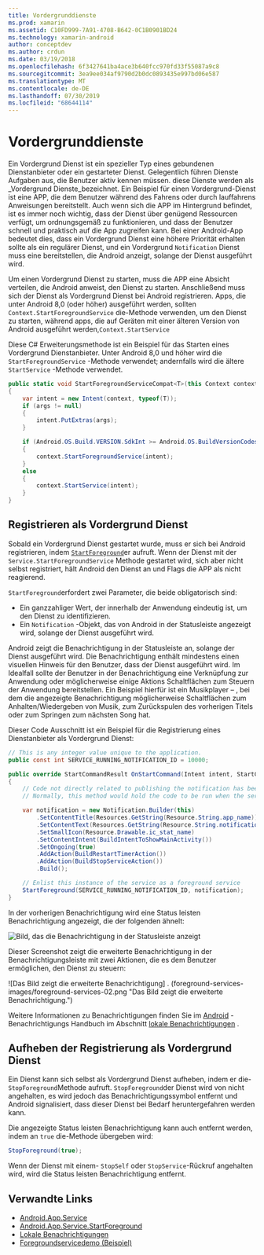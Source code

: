 ```yaml
---
title: Vordergrunddienste
ms.prod: xamarin
ms.assetid: C10FD999-7A91-4708-B642-0C1B0901BD24
ms.technology: xamarin-android
author: conceptdev
ms.author: crdun
ms.date: 03/19/2018
ms.openlocfilehash: 6f3427641ba4ace3b640fcc970fd33f55087a9c8
ms.sourcegitcommit: 3ea9ee034af9790d2b0dc0893435e997bd06e587
ms.translationtype: MT
ms.contentlocale: de-DE
ms.lasthandoff: 07/30/2019
ms.locfileid: "68644114"
---
```

# <a name="foreground-services"></a>Vordergrunddienste

Ein Vordergrund Dienst ist ein spezieller Typ eines gebundenen Dienstanbieter oder ein gestarteter Dienst. Gelegentlich führen Dienste Aufgaben aus, die Benutzer aktiv kennen müssen. diese Dienste werden als _Vordergrund Dienste_bezeichnet. Ein Beispiel für einen Vordergrund-Dienst ist eine APP, die dem Benutzer während des Fahrens oder durch lauffahrens Anweisungen bereitstellt. Auch wenn sich die APP im Hintergrund befindet, ist es immer noch wichtig, dass der Dienst über genügend Ressourcen verfügt, um ordnungsgemäß zu funktionieren, und dass der Benutzer schnell und praktisch auf die App zugreifen kann. Bei einer Android-App bedeutet dies, dass ein Vordergrund Dienst eine höhere Priorität erhalten sollte als ein regulärer Dienst, und ein Vordergrund `Notification` Dienst muss eine bereitstellen, die Android anzeigt, solange der Dienst ausgeführt wird.

Um einen Vordergrund Dienst zu starten, muss die APP eine Absicht verteilen, die Android anweist, den Dienst zu starten. Anschließend muss sich der Dienst als Vordergrund Dienst bei Android registrieren. Apps, die unter Android 8,0 (oder höher) ausgeführt werden, sollten `Context.StartForegroundService` die-Methode verwenden, um den Dienst zu starten, während apps, die auf Geräten mit einer älteren Version von Android ausgeführt werden,`Context.StartService`

Diese C# Erweiterungsmethode ist ein Beispiel für das Starten eines Vordergrund Dienstanbieter. Unter Android 8,0 und höher wird die `StartForegroundService` -Methode verwendet; andernfalls wird die ältere `StartService` -Methode verwendet.

```csharp
public static void StartForegroundServiceCompat<T>(this Context context, Bundle args = null) where T : Service
{
    var intent = new Intent(context, typeof(T));
    if (args != null) 
    {
        intent.PutExtras(args);
    }

    if (Android.OS.Build.VERSION.SdkInt >= Android.OS.BuildVersionCodes.O)
    {
        context.StartForegroundService(intent);
    }
    else
    {
        context.StartService(intent);
    }
}
```

## <a name="registering-as-a-foreground-service"></a>Registrieren als Vordergrund Dienst

Sobald ein Vordergrund Dienst gestartet wurde, muss er sich bei Android registrieren, indem [`StartForeground`](xref:Android.App.Service.StartForeground*)er aufruft. Wenn der Dienst mit der `Service.StartForegroundService` Methode gestartet wird, sich aber nicht selbst registriert, hält Android den Dienst an und Flags die APP als nicht reagierend.

`StartForeground`erfordert zwei Parameter, die beide obligatorisch sind:

- Ein ganzzahliger Wert, der innerhalb der Anwendung eindeutig ist, um den Dienst zu identifizieren.
- Ein `Notification` -Objekt, das von Android in der Statusleiste angezeigt wird, solange der Dienst ausgeführt wird.

Android zeigt die Benachrichtigung in der Statusleiste an, solange der Dienst ausgeführt wird. Die Benachrichtigung enthält mindestens einen visuellen Hinweis für den Benutzer, dass der Dienst ausgeführt wird. Im Idealfall sollte der Benutzer in der Benachrichtigung eine Verknüpfung zur Anwendung oder möglicherweise einige Aktions Schaltflächen zum Steuern der Anwendung bereitstellen. Ein Beispiel hierfür ist ein Musikplayer &ndash; , bei dem die angezeigte Benachrichtigung möglicherweise Schaltflächen zum Anhalten/Wiedergeben von Musik, zum Zurückspulen des vorherigen Titels oder zum Springen zum nächsten Song hat. 

Dieser Code Ausschnitt ist ein Beispiel für die Registrierung eines Dienstanbieter als Vordergrund Dienst:   

```csharp
// This is any integer value unique to the application.
public const int SERVICE_RUNNING_NOTIFICATION_ID = 10000;

public override StartCommandResult OnStartCommand(Intent intent, StartCommandFlags flags, int startId)
{
    // Code not directly related to publishing the notification has been omitted for clarity.
    // Normally, this method would hold the code to be run when the service is started.

    var notification = new Notification.Builder(this)
        .SetContentTitle(Resources.GetString(Resource.String.app_name))
        .SetContentText(Resources.GetString(Resource.String.notification_text))
        .SetSmallIcon(Resource.Drawable.ic_stat_name)
        .SetContentIntent(BuildIntentToShowMainActivity())
        .SetOngoing(true)
        .AddAction(BuildRestartTimerAction())
        .AddAction(BuildStopServiceAction())
        .Build();

    // Enlist this instance of the service as a foreground service
    StartForeground(SERVICE_RUNNING_NOTIFICATION_ID, notification);
}
```

In der vorherigen Benachrichtigung wird eine Status leisten Benachrichtigung angezeigt, die der folgenden ähnelt:

![Bild, das die Benachrichtigung in der Statusleiste anzeigt](foreground-services-images/foreground-services-01.png "Bild, das die Benachrichtigung in der Statusleiste anzeigt")

Dieser Screenshot zeigt die erweiterte Benachrichtigung in der Benachrichtigungsleiste mit zwei Aktionen, die es dem Benutzer ermöglichen, den Dienst zu steuern:

![Das Bild zeigt die erweiterte Benachrichtigung] . (foreground-services-images/foreground-services-02.png "Das Bild zeigt die erweiterte Benachrichtigung.")

Weitere Informationen zu Benachrichtigungen finden Sie im [Android](~/android/app-fundamentals/notifications/index.md) -Benachrichtigungs Handbuch im Abschnitt [lokale Benachrichtigungen](~/android/app-fundamentals/notifications/local-notifications.md) .

## <a name="unregistering-as-a-foreground-service"></a>Aufheben der Registrierung als Vordergrund Dienst

Ein Dienst kann sich selbst als Vordergrund Dienst aufheben, indem er die- `StopForeground`Methode aufruft. `StopForeground`der Dienst wird von nicht angehalten, es wird jedoch das Benachrichtigungssymbol entfernt und Android signalisiert, dass dieser Dienst bei Bedarf heruntergefahren werden kann.

Die angezeigte Status leisten Benachrichtigung kann auch entfernt werden, indem an `true` die-Methode übergeben wird: 

```csharp
StopForeground(true);
```

Wenn der Dienst mit einem- `StopSelf` oder `StopService`-Rückruf angehalten wird, wird die Status leisten Benachrichtigung entfernt.

## <a name="related-links"></a>Verwandte Links

- [Android.App.Service](xref:Android.App.Service)
- [Android.App.Service.StartForeground](xref:Android.App.Service.StartForeground*)
- [Lokale Benachrichtigungen](~/android/app-fundamentals/notifications/local-notifications.md)
- [Foregroundservicedemo (Beispiel)](https://docs.microsoft.com/samples/xamarin/monodroid-samples/applicationfundamentals-servicesamples-foregroundservicedemo)
